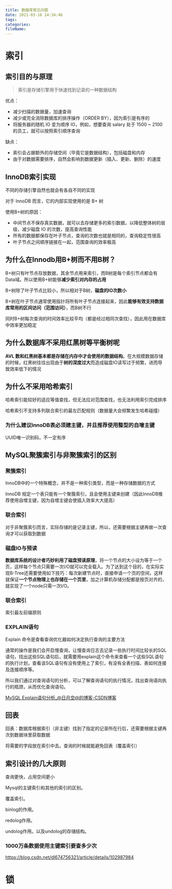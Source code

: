 ```yaml
---
title: 数据库常见问题
date: 2021-03-16 14:34:46
tags:
categories:
fileName:
---
```


# 索引

## 索引目的与原理

> 索引是存储引擎用于快速找到记录的一种数据结构

优点：

- 减少扫描的数据量，加速查询
- 减少或完全消除数据库的排序操作（ORDER BY），因为索引是有序的
- 将服务器的随机 IO 变为顺序 IO，例如，想要查询 salary 处于 1500 ~ 2100 的员工，就可以按照索引顺序查询

缺点：

- 索引会占据额外的存储空间（毕竟它是数据结构），包括磁盘和内存
- 由于对数据需要排序，自然会影响到数据更新（插入、更新、删除）的速度



## InnoDB索引实现

不同的存储引擎自然也就会有各自不同的实现

对于 InnoDB 而言，它的内部实现使用的是 B+ 树

使用B+树的原因：

- 中间节点不保存真实数据，就可以去存储更多的索引数据，以降低整体树的层级，减少磁盘 IO 的次数，提高查询性能
- 所有的数据都保存在叶子节点，查询的次数也就是相同的，查询稳定性很高
- 叶子节点之间顺序链接在一起，范围查询的效率极高



## 为什么在Innodb用B+树而不用B树？

B+树只有叶节点存放数据，其余节点用来索引，而B树是每个索引节点都会有Data域。所以使用B+树能够**减少索引对内存的占用**

B+树除了叶子节点比较小，所以相对于B树，**磁盘的IO次数小**

B+树在叶子节点通常使用指针将所有叶子节点连接起来，因此**能够有效支持数据库常用的区间访问（范围访问）**，而B树不行

同时B+树每次查询的时间效率比较平均（都是经过相同次查找），因此用在数据库中效率更加稳定



## 为什么数据库不采用红黑树等平衡树呢

**AVL 数和红黑树基本都是存储在内存中才会使用的数据结构**。在大规模数据存储的时候，红黑树往往出现由于**树的深度过大**而造成磁盘IO读写过于频繁，进而导致效率低下的情况



## 为什么不采用哈希索引

哈希索引能较好的适应等值查找，但无法应对范围查找，也无法利用索引完成排序

哈希索引不支持多列联合索引的最左匹配规则（数据量大会频繁发生哈希碰撞）



### 为什么建议InnoDB表必须建主键，并且推荐使用整型的自增主键

UUID唯一识别码，不一定有序



## MySQL聚簇索引与非聚簇索引的区别

### 聚簇索引

InnoDB中的一个特殊概念，并不是一种索引类型，而是一种存储数据的方式

InnoDB 规定一个表只能有一个聚簇索引，且会使用主键来创建（因此InnoDB推荐使用自增主键，因为自增主键会使插入效率大大提高）

### 联合索引

对于非聚簇索引而言，实际存储的是记录主键，所以，还需要根据主键再做一次查询才可以获取到数据



### 磁盘IO与预读

**数据库系统的设计者巧妙利用了磁盘预读原理**，将一个节点的大小设为等于一个页，这样每个节点只需要一次I/O就可以完全载入。为了达到这个目的，在实际实现B-Tree还需要使用如下技巧：每次新建节点时，直接申请一个页的空间，这样就保证**一个节点物理上也存储在一个页里**，加之计算机存储分配都是按页对齐的，就实现了一个node只需一次I/O。



### 联合索引

索引最左前缀原则



### EXPLAIN语句

Explain 命令是查看查询优化器如何决定执行查询的主要方法

通常的操作是我们会开启慢查询，让慢查询日志去记录一些执行时间比较长的SQL语句，找出这些SQL语句后，就需要用explain这个命令来查看一个这些SQL语句的执行计划，查看该SQL语句有没有使用上了索引，有没有全表扫描、表如何连接及连接顺序等。

所以我们通过对查询语句的分析，可以了解查询语句的执行情况，找出查询语向执行的瓶颈，从而优化查询语句。



[MySQL Explain语句分析_@日月空@的博客-CSDN博客](https://blog.csdn.net/qq_41993206/article/details/109662088)



## 回表

回表：数据库根据索引（非主键）找到了指定的记录所在行后，还需要根据主键再次到数据块里获取数据

将需要的字段放在索引中去。查询的时候就能避免回表（覆盖索引）



## 索引设计的几大原则

查询更快，占用空间更小



Mysql的主键索引和其他的索引的区别。

覆盖索引。

binlog的作用。

redolog作用。

undolog作用。以及undolog的存储结构。



### 1000万条数据使用主键索引要查多少次

https://blog.csdn.net/dl674756321/article/details/102987984





# 锁







